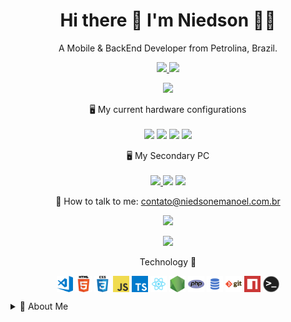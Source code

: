

<h1 align='center'>
  Hi there 👋 I'm Niedson 👨‍💻
</h1>

<p align='center'>
  A Mobile & BackEnd Developer from Petrolina, Brazil.
</p>



<p align='center'>
  <a href="https://www.linkedin.com/in/niedsonemanoel/">
    <img src="https://img.shields.io/badge/linkedin-%230077B5.svg?&style=for-the-badge&logo=linkedin&logoColor=white" />
  </a>
  <a href="https://instagram.com/niedsonemanoel">
    <img src="https://img.shields.io/badge/instagram-%23E4405F.svg?&style=for-the-badge&logo=instagram&logoColor=white" />        
  </a>
</p>

<p align='center'>
  <a href="#"><img src="https://github-readme-stats.vercel.app/api?username=NiedsonEmanoel&show_icons=true&count_private=true&theme=dark" width="350"></a>
</p>

<p align='center'>
  🖥️ My current hardware configurations<br/><br/>
  <a href="#" style="cursor: default"><img src="https://img.shields.io/badge/windows-%230078D6.svg?&style=for-the-badge&logo=windows&logoColor=white" /></a>
  <a href="#" style="cursor: default"><img src="https://img.shields.io/badge/intel-core%20i5%209400f-%230071C5.svg?&style=for-the-badge&logo=intel&logoColor=whit" /></a>
  <a href="#" style="cursor: default"><img src="https://img.shields.io/badge/RAM-16GB-%230071C5.svg?&style=for-the-badge&logoColor=white" /></a>
  <a href="#" style="cursor: default"><img src="https://img.shields.io/badge/nvidia-rtx%202070-%252376B900.svg?&style=for-the-badge&logo=nvidia&logoColor=white" /></a>
 </p>

 <p align='center'>
 🖥️ My Secondary PC<br/><br/>
 <a href='#' style="cursor: default"><img src="https://img.shields.io/badge/MAC%20AIR-%25230078D6.svg?&style=for-the-badge&logo=apple&logoColor=white&color=blue">
   <a href="#" style="cursor: default"><img src="https://img.shields.io/badge/intel-core%20i5%20L16G7-%25230071C5.svg?&style=for-the-badge&logo=intel&logoColor=white&color=blue" /></a>
  <a href="#" style="cursor: default"><img src="https://img.shields.io/badge/RAM-4GB-%230071C5.svg?&style=for-the-badge&logoColor=white" /></a>
 </p>

<p align='center'>
  📱 How to talk to me: <a href='mailto:contato@niedsonemanoel.com.br'>contato@niedsonemanoel.com.br</a>
</p>

<p align='center'>
  <a href="#" style="cursor: default"><img src="https://komarev.com/ghpvc/?username=NiedsonEmanoel&color=brightgreen"></a>
</p>

<p align='center'>
  <img src="https://github-readme-stats.vercel.app/api/top-langs/?username=NiedsonEmanoel&hide=scss&theme=radical">
</p>

<p align='center'>
    Technology 🚀
</p>
<p align='center'>
    <img align="center" alt="Visual Studio Code" width="26px" src="https://raw.githubusercontent.com/github/explore/80688e429a7d4ef2fca1e82350fe8e3517d3494d/topics/visual-studio-code/visual-studio-code.png" />
    <img align="center" alt="HTML" width="26px" src="https://raw.githubusercontent.com/github/explore/80688e429a7d4ef2fca1e82350fe8e3517d3494d/topics/html/html.png" />
    <img align="center" alt="CSS" width="26px" src="https://raw.githubusercontent.com/github/explore/80688e429a7d4ef2fca1e82350fe8e3517d3494d/topics/css/css.png" />
    <img align="center" alt="JavaScript" width="26px" src="https://raw.githubusercontent.com/github/explore/80688e429a7d4ef2fca1e82350fe8e3517d3494d/topics/javascript/javascript.png" />
    <img align="center" alt="Typescript" width="26px" src="https://raw.githubusercontent.com/github/explore/78df643247d429f6cc873026c0622819ad797942/topics/typescript/typescript.png" />
    <img align="center" alt="React" width="26px" src="https://raw.githubusercontent.com/github/explore/80688e429a7d4ef2fca1e82350fe8e3517d3494d/topics/react/react.png" />
    <img align="center" alt="Node.js" width="26px" src="https://raw.githubusercontent.com/github/explore/80688e429a7d4ef2fca1e82350fe8e3517d3494d/topics/nodejs/nodejs.png" />
    <img align="center" alt="PHP" width="26px" src="https://raw.githubusercontent.com/github/explore/80688e429a7d4ef2fca1e82350fe8e3517d3494d/topics/php/php.png" />
    <img align="center" alt="sql" width="26px" src="https://raw.githubusercontent.com/github/explore/80688e429a7d4ef2fca1e82350fe8e3517d3494d/topics/sql/sql.png" />
    <img align="center" alt="git" width="26px" src="https://raw.githubusercontent.com/github/explore/80688e429a7d4ef2fca1e82350fe8e3517d3494d/topics/git/git.png" />
    <img align="center" alt="npm" width="26px" src="https://raw.githubusercontent.com/github/explore/80688e429a7d4ef2fca1e82350fe8e3517d3494d/topics/npm/npm.png" />
    <img align="center" alt="terminal" width="26px" src="https://raw.githubusercontent.com/github/explore/80688e429a7d4ef2fca1e82350fe8e3517d3494d/topics/terminal/terminal.png">
</p>

<details>
  <summary>📃 About Me</summary>

## Education 🚀

- 📖 **Computer Technician**\
📆 2019 - 2022\
📍 **Federal Institute** - Petrolina - PE, Brazil

## Experience 🚀

- 👨‍💻 **Backend Developer**\
📆 2020 - Moment\
📍 **Robô Petro** - Petrolina, Brazil

</details>

